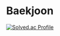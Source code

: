 # Baekjoon

[![Solved.ac Profile](http://mazassumnida.wtf/api/v2/generate_badge?boj=andypants)](https://solved.ac/andypants)
